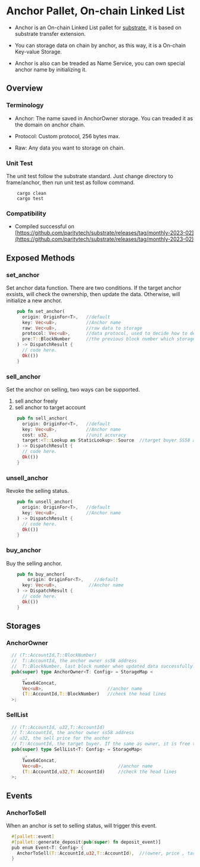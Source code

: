 # Anchor Pallet, On-chain Linked List

* Anchor is an On-chain Linked List pallet for [substrate](https://github.com/paritytech/substrate), it is based on substrate transfer extension.

* You can storage data on chain by anchor, as this way, it is a On-chain Key-value Storage.

* Anchor is also can be treaded as Name Service, you can own special anchor name by initializing it. 

## Overview

### Terminology

* Anchor: The name saved in AnchorOwner storage. You can treaded it as the domain on anchor chain.

* Protocol: Custom protocol, 256 bytes max.

* Raw: Any data you want to storage on chain.

### Unit Test

The unit test follow the substrate standard. Just change directory to frame/anchor, then run unit test as follow command.

```SHELL
    cargo clean
    cargo test
```

### Compatibility

* Compiled successful on [https://github.com/paritytech/substrate/releases/tag/monthly-2023-02](https://github.com/paritytech/substrate/releases/tag/monthly-2023-02)

## Exposed Methods

### set_anchor

Set anchor data function. There are two conditions. If the target anchor exsists, will check the ownership, then update the data. Otherwise, will initialize a new anchor.

```RUST
    pub fn set_anchor(
      origin: OriginFor<T>,   //default
      key: Vec<u8>,           //Anchor name
      raw: Vec<u8>,           //raw data to storage
      protocol: Vec<u8>,      //data protocol, used to decide how to decode raw data
      pre:T::BlockNumber      //the previous block number which storage anchor data
    ) -> DispatchResult {
      // code here.
      Ok(())
    }
```

### sell_anchor

Set the anchor on selling, two ways can be supported.

1. sell anchor freely
2. sell anchor to target account

```RUST
    pub fn sell_anchor(
      origin: OriginFor<T>,   //default
      key: Vec<u8>,           //Anchor name
      cost: u32,              //unit accuracy
      target:<T::Lookup as StaticLookup>::Source  //target buyer SS58 address. If the same as owner, can be sold to anyone.
    ) -> DispatchResult {
      // code here.
      Ok(())
    }
```

### unsell_anchor

Revoke the selling status.

```RUST
    pub fn unsell_anchor(
      origin: OriginFor<T>,   //default
      key: Vec<u8>,           //Anchor name
    ) -> DispatchResult {
      // code here.
      Ok(())
    }
```

### buy_anchor

Buy the selling anchor.

```RUST
    pub fn buy_anchor(
        origin: OriginFor<T>,    //default
      key: Vec<u8>,            //Anchor name
    ) -> DispatchResult {
      // code here.
      Ok(())
    }
```

## Storages

### AnchorOwner

  ```RUST
    // (T::AccountId,T::BlockNumber)
    //  T::AccountId, the anchor owner ss58 address
    //  T::BlockNumber, last block number when updated data successfully.
    pub(super) type AnchorOwner<T: Config> = StorageMap < 
        _, 
        Twox64Concat,
        Vec<u8>,                        //anchor name
        (T::AccountId,T::BlockNumber)   //check the head lines
    >;
  ```

### SellList

  ```RUST
    // (T::AccountId, u32,T::AccountId)
    // T::AccountId, the anchor owner ss58 address
    // u32, the sell price for the anchor
    // T::AccountId, the target buyer. If the same as owner, it is free to buy.
    pub(super) type SellList<T: Config> = StorageMap<
        _,
        Twox64Concat,
        Vec<u8>,                            //anchor name
        (T::AccountId,u32,T::AccountId)     //check the head lines
    >;
  ```

## Events

### AnchorToSell

When an anchor is set to selling status, will trigger this event.

  ```RUST
    #[pallet::event]
    #[pallet::generate_deposit(pub(super) fn deposit_event)]
    pub enum Event<T: Config> {
      AnchorToSell(T::AccountId,u32,T::AccountId),  //(owner, price , target)
    }
  ```
